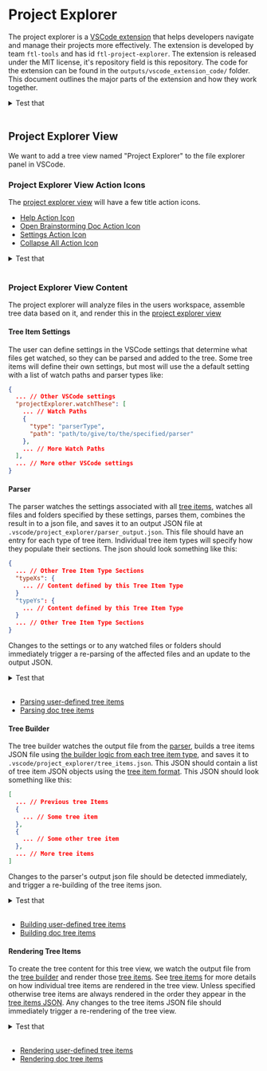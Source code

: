 # Project Explorer

The project explorer is a [VSCode extension](/design_docs/vscode_extensions.md) that helps developers navigate and manage their projects more effectively. The extension is developed by team `ftl-tools` and has id `ftl-project-explorer`. The extension is released under the MIT license, it's repository field is this repository. The code for the extension can be found in the `outputs/vscode_extension_code/` folder. This document outlines the major parts of the extension and how they work together.

<details>
<summary>Test that</summary>

- The extension identifier is ftl-tools.project-explorer and the view appears in the Explorer panel titled "Project Explorer" on activation.
- The extension README opens from the marketplace entry; repository points to this repo; license is MIT.
- Enabling/disabling the extension shows/hides the view without errors; no orphaned commands or views remain.
- Activation creates the .vscode/project_explorer folder if missing without prompting; deactivation disposes file watchers.
- Switching color theme does not break icons or view rendering.

[How to Test](/design_docs/vscode_extensions.md#testing)

</details><br>

## Project Explorer View

We want to add a tree view named "Project Explorer" to the file explorer panel in VSCode.

### Project Explorer View Action Icons

The [project explorer view](#project-explorer-view) will have a few title action icons.

[//]: # "{ TODO: In future, autogenerate this list }"

- [Help Action Icon](/design_docs/title_action_icons/title_action_icons.md#help)
- [Open Brainstorming Doc Action Icon](/design_docs/title_action_icons/title_action_icons.md#open-brainstorming-doc)
- [Settings Action Icon](/design_docs/title_action_icons/title_action_icons.md#settings)
- [Collapse All Action Icon](/design_docs/title_action_icons/title_action_icons.md#collapse-all)

<details>
<summary>Test that</summary>

- The four title actions render in this order: Help, Brainstorming (only when configured), Settings, Collapse All.
- Tooltips match: "Help", "Brainstorming", "Project Explorer Settings", "Collapse All".
- Toggling brainstormingDocPath at runtime adds/removes the Brainstorming action without reload; other actions persist.
- Actions use correct icons in light/dark themes and update on theme change without reload.

[How to Test](/design_docs/vscode_extensions.md#testing)

</details><br>

### Project Explorer View Content

The project explorer will analyze files in the users workspace, assemble tree data based on it, and render this in the [project explorer view](#project-explorer-view)

#### Tree Item Settings

The user can define settings in the VSCode settings that determine what files get watched, so they can be parsed and added to the tree. Some tree items will define their own settings, but most will use the a default setting with a list of watch paths and parser types like:

```json
{
  ... // Other VSCode settings
  "projectExplorer.watchThese": [
    ... // Watch Paths
    {
      "type": "parserType",
      "path": "path/to/give/to/the/specified/parser"
    },
    ... // More Watch Paths
  ],
  ... // More other VSCode settings
}
```

#### Parser

The parser watches the settings associated with all [tree items](/design_docs/tree_items/tree_items.md), watches all files and folders specified by these settings, parses them, combines the result in to a json file, and saves it to an output JSON file at `.vscode/project_explorer/parser_output.json`. This file should have an entry for each type of tree item. Individual tree item types will specify how they populate their sections. The json should look something like this:

```json
{
  ... // Other Tree Item Type Sections
  "typeXs": {
    ... // Content defined by this Tree Item Type
  }
  "typeYs": {
    ... // Content defined by this Tree Item Type
  }
  ... // Other Tree Item Type Sections
}
```

Changes to the settings or to any watched files or folders should immediately trigger a re-parsing of the affected files and an update to the output JSON.

<details>
<summary>Test that</summary>

- The file .vscode/project_explorer/parser_output.json is created on activation and contains top-level sections per tree item type.
- Editing a watched file or adding/removing files updates only the affected section while preserving other sections; unchanged sections keep their content and order.
- Changing watch settings at runtime updates watches and causes a re-parse reflecting new/removed paths; removing a watch path prunes only that section.
- Output shape matches each item type spec and remains valid JSON under rapid edits; partial writes never leave corrupt JSON (last valid is preserved if needed).
- File permission errors or missing paths are logged with non-blocking warnings; parser continues processing remaining paths.

[How to Test](/design_docs/vscode_extensions.md#testing)

</details><br>

[//]: # "{ TODO: In future, autogenerate this list }"

- [Parsing user-defined tree items](/design_docs/tree_items/user_defined_tree_items.md#parsing)
- [Parsing doc tree items](/design_docs/tree_items/doc_tree_items/doc_tree_items.md#parsing)

#### Tree Builder

The tree builder watches the output file from the [parser](#parser), builds a tree items JSON file using [the builder logic from each tree item type](/design_docs/tree_items/tree_items.md), and saves it to `.vscode/project_explorer/tree_items.json`. This JSON should contain a list of tree item JSON objects using the [tree item format](/design_docs/tree_items/tree_items.md). This JSON should look something like this:

```json
[
  ... // Previous tree Items
  {
    ... // Some tree item
  },
  {
    ... // Some other tree item
  },
  ... // More tree items
]
```

Changes to the parser's output json file should be detected immediately, and trigger a re-building of the tree items json.

<details>
<summary>Test that</summary>

- The file .vscode/project_explorer/tree_items.json is generated from parser_output.json and is a flat array of tree item objects.
- Updating only one section in parser_output.json yields minimal corresponding updates in tree_items.json (no unrelated churn or reordering).
- Invalid or missing sections fail gracefully: builder logs an error and keeps the last valid tree_items.json.
- On malformed parser_output.json, builder waits for a valid file rather than emitting corrupt output.

[How to Test](/design_docs/vscode_extensions.md#testing)

</details><br>

[//]: # "{ TODO: In future, autogenerate this list }"

- [Building user-defined tree items](/design_docs/tree_items/user_defined_tree_items.md#tree-building)
- [Building doc tree items](/design_docs/tree_items/doc_tree_items/doc_tree_items.md#tree-building)

#### Rendering Tree Items

To create the tree content for this tree view, we watch the output file from the [tree builder](#tree-builder) and render those [tree items](/design_docs/tree_items/tree_items.md). See [tree items](/design_docs/tree_items/tree_items.md) for more details on how individual tree items are rendered in the tree view. Unless specified otherwise tree items are always rendered in the order they appear in the [tree items JSON](#tree-builder). Any changes to the tree items JSON file should immediately trigger a re-rendering of the tree view.

<details>
<summary>Test that</summary>

- Items render in the same order as in tree_items.json and update live when the file changes; expansion/selection state is preserved for unchanged ids.
- Adding/removing items in tree_items.json appears/disappears without reload; unrelated nodes keep their expansion state.
- Clicking different typeAndPath items routes to the expected default behaviors defined in the tree items spec.
- Icons react to theme changes immediately; broken icon paths fall back per spec without breaking rendering.

[How to Test](/design_docs/vscode_extensions.md#testing)

</details><br>

[//]: # "{ TODO: In future, autogenerate this list }"

- [Rendering user-defined tree items](/design_docs/tree_items/user_defined_tree_items.md)
- [Rendering doc tree items](/design_docs/tree_items/doc_tree_items/doc_tree_items.md)
